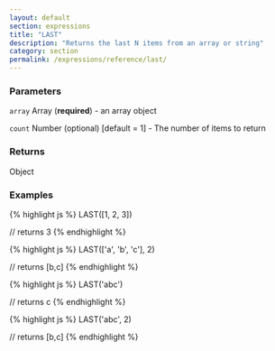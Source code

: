 ```yaml
---
layout: default
section: expressions
title: "LAST"
description: "Returns the last N items from an array or string"
category: section
permalink: /expressions/reference/last/
---
```


### Parameters

`array` Array (__required__) - an array object

`count` Number (optional)  [default = 1] - The number of items to return

### Returns

Object

### Examples

{% highlight js %}
LAST([1, 2, 3])

// returns 3
{% endhighlight %}


{% highlight js %}
LAST(['a', 'b', 'c'], 2)

// returns [b,c]
{% endhighlight %}


{% highlight js %}
LAST('abc')

// returns c
{% endhighlight %}


{% highlight js %}
LAST('abc', 2)

// returns [b,c]
{% endhighlight %}
